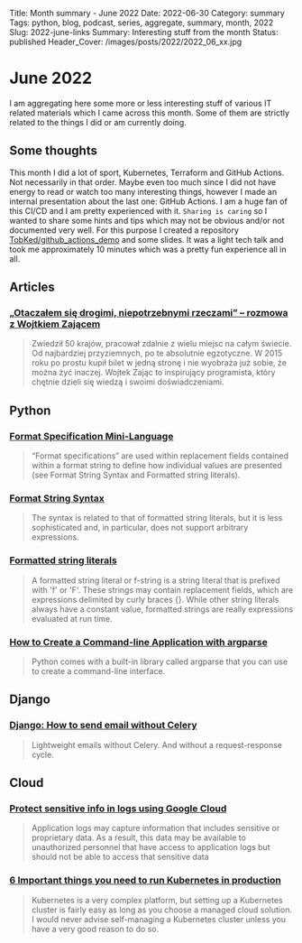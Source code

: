 Title: Month summary - June 2022
Date: 2022-06-30
Category: summary
Tags: python, blog, podcast, series, aggregate, summary, month, 2022
Slug: 2022-june-links
Summary: Interesting stuff from the month
Status: published
Header_Cover: /images/posts/2022/2022_06_xx.jpg

# June 2022

I am aggregating here some more or less interesting stuff of various IT related materials which I came across this month.
Some of them are strictly related to the things I did or am currently doing.

## Some thoughts

This month I did a lot of sport, Kubernetes, Terraform and GitHub Actions. Not necessarily in that order.
Maybe even too much since I did not have energy to read or watch too many interesting things,
however I made an internal presentation about the last one: GitHub Actions.
I am a huge fan of this CI/CD and I am pretty experienced with it.
`Sharing is caring` so I wanted to share some hints and tips which may not be obvious and/or not documented very well.
For this purpose I created a repository [TobKed/github_actions_demo](https://github.com/TobKed/github_actions_demo)
and some slides. It was a light tech talk and took me approximately 10 minutes which was a pretty fun experience all in all.

## Articles

### [„Otaczałem się drogimi, niepotrzebnymi rzeczami” – rozmowa z Wojtkiem Zającem](https://geek.justjoin.it/wojtek-zajac-na-zdalniaku-wywiad)

> Zwiedził 50 krajów, pracował zdalnie z wielu miejsc na całym świecie. Od najbardziej przyziemnych, po te absolutnie egzotyczne. W 2015 roku po prostu kupił bilet w jedną stronę i nie wyobraża już sobie, że można żyć inaczej. Wojtek Zając to inspirujący programista, który chętnie dzieli się wiedzą i swoimi doświadczeniami.

## Python

### [Format Specification Mini-Language](https://docs.python.org/3/library/string.html#format-specification-mini-language)

> “Format specifications” are used within replacement fields contained within a format string to define how individual values are presented (see Format String Syntax and Formatted string literals).

### [Format String Syntax](https://docs.python.org/3/library/string.html#format-string-syntax)

> The syntax is related to that of formatted string literals, but it is less sophisticated and, in particular, does not support arbitrary expressions.

### [Formatted string literals](https://docs.python.org/3/reference/lexical_analysis.html#f-strings)

> A formatted string literal or f-string is a string literal that is prefixed with 'f' or 'F'. These strings may contain replacement fields, which are expressions delimited by curly braces {}. While other string literals always have a constant value, formatted strings are really expressions evaluated at run time.

### [How to Create a Command-line Application with argparse](https://www.blog.pythonlibrary.org/2022/05/19/how-to-create-a-command-line-application-with-argparse/)

> Python comes with a built-in library called argparse that you can use to create a command-line interface.

## Django

### [Django: How to send email without Celery](https://nemecek.be/blog/158/django-how-to-send-email-without-celery)

> Lightweight emails without Celery. And without a request-response cycle.

## Cloud

### [Protect sensitive info in logs using Google Cloud](https://medium.com/google-cloud/protect-sensitive-info-in-logs-using-google-cloud-4548211d4654)

> Application logs may capture information that includes sensitive or proprietary data. As a result, this data may be available to unauthorized personnel that have access to application logs but should not be able to access that sensitive data

### [6 Important things you need to run Kubernetes in production](https://www.pionative.com/post/6-important-things-you-need-to-run-kubernetes-in-production)

> Kubernetes is a very complex platform, but setting up a Kubernetes cluster is fairly easy as long as you choose a managed cloud solution. I would never advise self-managing a Kubernetes cluster unless you have a very good reason to do so.

